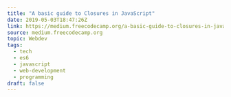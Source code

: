 ```yaml
---
title: "A basic guide to Closures in JavaScript"
date: 2019-05-03T18:47:26Z
link: https://medium.freecodecamp.org/a-basic-guide-to-closures-in-javascript-9fc8b7e3463e?source=rss----336d898217ee---4
source: medium.freecodecamp.org
topic: Webdev
tags:
  - tech
  - es6
  - javascript
  - web-development
  - programming
draft: false
---
```

